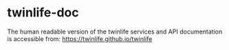 twinlife-doc
============
The human readable version of the twinlife services and API documentation is accessible from: https://twinlife.github.io/twinlife
